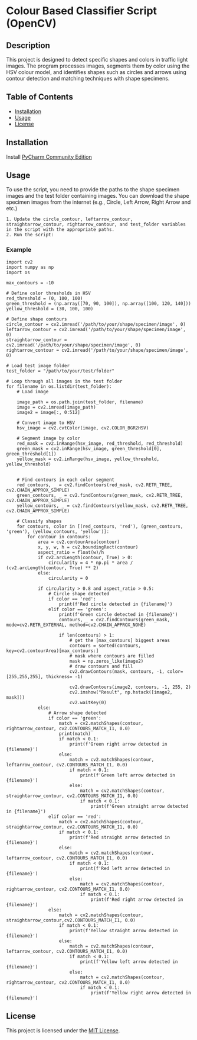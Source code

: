
# Colour Based Classifier Script (OpenCV)
## Description
This project is designed to detect specific shapes and colors in traffic light images. The program processes images, segments them by color using the HSV colour model, and identifies shapes such as circles and arrows using contour detection and matching techniques with shape specimens.

## Table of Contents
- [Installation](#installation)
- [Usage](#usage)
- [License](#license)

## Installation
Install [PyCharm Community Edition](https://www.jetbrains.com/pycharm/download/?section=windows)

## Usage
To use the script, you need to provide the paths to the shape specimen images and the test folder containing images. You can download the shape specimen images from the internet (e.g., Circle, Left Arrow, Right Arrow and etc.)

    1. Update the circle_contour, leftarrow_contour, straightarrow_contour, rightarrow_contour, and test_folder variables in the script with the appropriate paths.
    2. Run the script:

### Example
    import cv2
    import numpy as np
    import os

    max_contours = -10

    # Define color thresholds in HSV
    red_threshold = (0, 100, 100)
    green_threshold = (np.array([70, 90, 100]), np.array([100, 120, 140]))
    yellow_threshold = (30, 100, 100)

    # Define shape contours
    circle_contour = cv2.imread('/path/to/your/shape/specimen/image', 0)
    leftarrow_contour = cv2.imread('/path/to/your/shape/specimen/image', 0)
    straightarrow_contour = cv2.imread('/path/to/your/shape/specimen/image', 0)
    rightarrow_contour = cv2.imread('/path/to/your/shape/specimen/image', 0)

    # Load test image folder
    test_folder = "/path/to/your/test/folder"

    # Loop through all images in the test folder
    for filename in os.listdir(test_folder):
        # Load image

        image_path = os.path.join(test_folder, filename)
        image = cv2.imread(image_path)
        image2 = image[:, 0:512]

        # Convert image to HSV
        hsv_image = cv2.cvtColor(image, cv2.COLOR_BGR2HSV)

        # Segment image by color
        red_mask = cv2.inRange(hsv_image, red_threshold, red_threshold)
        green_mask = cv2.inRange(hsv_image, green_threshold[0], green_threshold[1])
        yellow_mask = cv2.inRange(hsv_image, yellow_threshold, yellow_threshold)


        # Find contours in each color segment
        red_contours, _ = cv2.findContours(red_mask, cv2.RETR_TREE, cv2.CHAIN_APPROX_SIMPLE)
        green_contours, _ = cv2.findContours(green_mask, cv2.RETR_TREE, cv2.CHAIN_APPROX_SIMPLE)
        yellow_contours, _ = cv2.findContours(yellow_mask, cv2.RETR_TREE, cv2.CHAIN_APPROX_SIMPLE)

        # Classify shapes
        for contours, color in [(red_contours, 'red'), (green_contours, 'green'), (yellow_contours, 'yellow')]:
            for contour in contours:
                area = cv2.contourArea(contour)
                x, y, w, h = cv2.boundingRect(contour)
                aspect_ratio = float(w)/h
                if cv2.arcLength(contour, True) > 0:
                    circularity = 4 * np.pi * area / (cv2.arcLength(contour, True) ** 2)
                else:
                    circularity = 0

                if circularity > 0.8 and aspect_ratio > 0.5:
                    # Circle shape detected
                    if color == 'red':
                        print(f'Red circle detected in {filename}')
                    elif color == 'green':
                        print(f'Green circle detected in {filename}')
                        contours, _ = cv2.findContours(green_mask, mode=cv2.RETR_EXTERNAL, method=cv2.CHAIN_APPROX_NONE)

                        if len(contours) > 1:
                            # get the [max_contours] biggest areas
                            contours = sorted(contours, key=cv2.contourArea)[max_contours:]
                            # mask where contours are filled
                            mask = np.zeros_like(image2)
                            # draw contours and fill
                            cv2.drawContours(mask, contours, -1, color=[255,255,255], thickness= -1)

                            cv2.drawContours(image2, contours, -1, 255, 2)
                            cv2.imshow("Result", np.hstack([image2, mask]))
                            cv2.waitKey(0)
                else:
                    # Arrow shape detected
                    if color == 'green':
                        match = cv2.matchShapes(contour, rightarrow_contour, cv2.CONTOURS_MATCH_I1, 0.0)
                        print(match)
                        if match < 0.1:
                            print(f'Green right arrow detected in {filename}')
                        else:
                            match = cv2.matchShapes(contour, leftarrow_contour, cv2.CONTOURS_MATCH_I1, 0.0)
                            if match < 0.1:
                                print(f'Green left arrow detected in {filename}')
                            else:
                                match = cv2.matchShapes(contour, straightarrow_contour, cv2.CONTOURS_MATCH_I1, 0.0)
                                if match < 0.1:
                                    print(f'Green straight arrow detected in {filename}')
                    elif color == 'red':
                        match = cv2.matchShapes(contour, straightarrow_contour, cv2.CONTOURS_MATCH_I1, 0.0)
                        if match < 0.1:
                            print(f'Red straight arrow detected in {filename}')
                        else:
                            match = cv2.matchShapes(contour, leftarrow_contour, cv2.CONTOURS_MATCH_I1, 0.0)
                            if match < 0.1:
                                print(f'Red left arrow detected in {filename}')
                            else:
                                match = cv2.matchShapes(contour, rightarrow_contour, cv2.CONTOURS_MATCH_I1, 0.0)
                                if match < 0.1:
                                    print(f'Red right arrow detected in {filename}')
                    else:
                        match = cv2.matchShapes(contour, straightarrow_contour,cv2.CONTOURS_MATCH_I1, 0.0)
                        if match < 0.1:
                            print(f'Yellow straight arrow detected in {filename}')
                        else:
                            match = cv2.matchShapes(contour, leftarrow_contour, cv2.CONTOURS_MATCH_I1, 0.0)
                            if match < 0.1:
                                print(f'Yellow left arrow detected in {filename}')
                            else:
                                match = cv2.matchShapes(contour, rightarrow_contour, cv2.CONTOURS_MATCH_I1, 0.0)
                                if match < 0.1:
                                    print(f'Yellow right arrow detected in {filename}')

## License
This project is licensed under the [MIT License](https://www.mit.edu/~amini/LICENSE.md).



